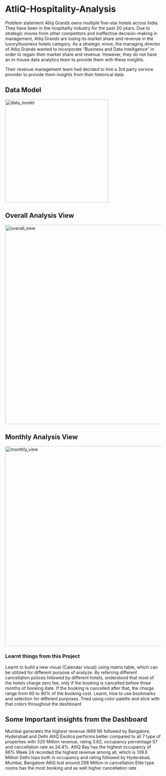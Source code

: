 # AtliQ-Hospitality-Analysis
Problem statement
Atliq Grands owns multiple five-star hotels across India. They have been in the hospitality industry for the past 20 years. Due to strategic moves from other competitors and ineffective decision-making in management, Atliq Grands are losing its market share and revenue in the luxury/business hotels category. As a strategic move, the managing director of Atliq Grands wanted to incorporate “Business and Data Intelligence” in order to regain their market share and revenue. However, they do not have an in-house data analytics team to provide them with these insights.

Their revenue management team had decided to hire a 3rd party service provider to provide them insights from their historical data.

## Data Model

<img width="334" alt="data_model" src="https://github.com/user-attachments/assets/1afbc22c-f640-4071-8b58-6fbee7a0ddf5">

## Overall Analysis View

<img width="644" alt="overall_view" src="https://github.com/user-attachments/assets/4d3d98a4-46fc-4f55-b45a-252358e91edb">

## Monthly Analysis View

<img width="646" alt="monthly_view" src="https://github.com/user-attachments/assets/b1653f42-fdb0-4cb6-8612-1067138e20af">


### Learnt things from this Project
Learnt to build a new visual (Calendar visual) using matrix table, which can be utilized for different purpose of analyze.
By referring different cancellation polices followed by different hotels, understood that most of the hotels charge zero fee, only if the booking is cancelled before three months of booking date. If the booking is cancelled after that, the charge range from 60 to 90% of the booking cost.
Learnt, how to use bookmarks and selection for different purposes.
Tried using color palette and stick with that colors throughout the dashboard 

## Some Important insights from the Dashboard
Mumbai generates the highest revenue (669 M) followed by Bangalore, Hyderabad and Delhi
AtliQ Exotica performs better compared to all 7 type of properties with 320 Million revenue, rating 3.62, occupancy percentage 57 and cancellation rate as 24.4%.
AtliQ Bay has the highest occupancy of 66%
Week 24 recorded the highest revenue among all, which is 139.6 Million
Delhi tops both in occupancy and rating followed by Hyderabad, Mumbai, Bangalore
AtliQ lost around 298 Million in cancellation
Elite type rooms has the most booking and as well higher cancellation rate
